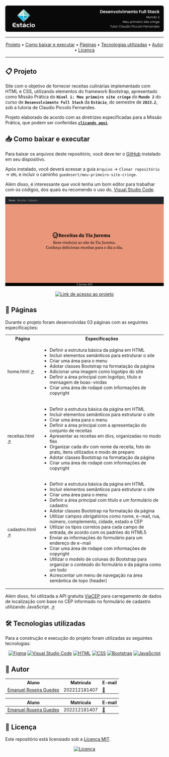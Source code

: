 ![Capa do projeto com logo da Estácio](./.github/capa.svg)

<div align="center">

---

[Projeto](#-projeto) • [Como baixar e executar](#-como-baixar-e-executar) • [Páginas](#-páginas) • [Tecnologias utilizadas](#-tecnologias-utilizadas) • [Autor](#-autor) • [Licença](#-licença)

---

</div>

## 📋 Projeto

Site com o objetivo de fornecer receitas culinárias implementado com HTML e CSS, utilizando elementos do framework Bootstrap, apresentado como Missão Prática do **`Nível 1: Meu primeiro site cringe`** do **`Mundo 2`** do curso de **`Desenvolvimento Full Stack`** da **`Estácio`**, do semestre de **`2023.2`**, sob a tutoria de Claudio Piccolo Fernandes.

Projeto elaborado de acordo com as diretrizes especificadas para a Missão Prática, que podem ser conferidas [**`clicando aqui`**](https://sway.office.com/s/5vAvCdLPxlEl682F/embed).

## 📥 Como baixar e executar

Para baixar os arquivos deste repositório, você deve ter o [GitHub](https://github.com/) instalado em seu dispositivo.

Após instalado, você deverá acessar a guia `Arquivo` → `Clonar repositório` → `URL` e incluir o caminho `guedesert/meu-primeiro-site-cringe`.

Além disso, é interessante que você tenha um bom editor para trabalhar com os códigos, dos quais eu recomendo o uso do, [Visual Studio Code](https://code.visualstudio.com/).

[![Página inicial do projeto, "/pages/home.html"](./.github/home.svg)](https://guedesert.github.io/meu-primeiro-site-cringe/)

<div align="center">

[![Link de acesso ao projeto](https://img.shields.io/badge/-Acesse%20o%20projeto-000000?style=for-the-badge&logo=github&logoColor=white)](https://guedesert.github.io/meu-primeiro-site-cringe/)

</div>

## 🔗 Páginas

Durante o projeto foram desenvolvidas 03 páginas com as seguintes especificações:

<table>
  <tr>
    <th>Página</th>
    <th>Especificações</th>
  </tr>
  <tr>
    <td>home.html <a href="https://guedesert.github.io/meu-primeiro-site-cringe/pages/home.html" target="_blank">↗️</a></td>
    <td>
      <ul>
        <li>Definir a estrutura básica da página em HTML</li>
        <li>Incluir elementos semânticos para estruturar o site</li>
        <li>Criar uma área para o menu</li>
        <li>Adotar classes Bootstrap na formatação da página</li>
        <li>Adicionar uma imagem como logotipo do site</li>
        <li>Definir a área principal com logotipo, título e mensagem de boas-vindas</li>
        <li>Criar uma área de rodapé com informações de copyright</li>
      </ul>
    </td>
  </tr>
  <tr>
    <td>receitas.html <a href="https://guedesert.github.io/meu-primeiro-site-cringe/pages/receitas.html" target="_blank">↗️</a></td>
    <td>
      <ul>
        <li>Definir a estrutura básica da página em HTML</li>
        <li>Incluir elementos semânticos para estruturar o site</li>
        <li>Criar uma área para o menu</li>
        <li>Definir a área principal com a apresentação do conjunto de receitas</li>
        <li>Apresentar as receitas em divs, organizadas no modo flex</li>
        <li>Organizar cada div com nome da receita, foto do prato, itens utilizados e modo de preparo</li>
        <li>Adotar classes Bootstrap na formatação da página</li>
        <li>Criar uma área de rodapé com informações de copyright</li>
      </ul>
    </td>
  </tr>
  <tr>
    <td>cadastro.html <a href="https://guedesert.github.io/meu-primeiro-site-cringe/pages/cadastros.html" target="_blank">↗️</a></td>
    <td>
      <ul>
        <li>Definir a estrutura básica da página em HTML</li>
        <li>Incluir elementos semânticos para estruturar o site</li>
        <li>Criar uma área para o menu</li>
        <li>Definir a área principal com título e um formulário de cadastro</li>
        <li>Adotar classes Bootstrap na formatação da página</li>
        <li>Utilizar campos obrigatórios como nome, e-mail, rua, número, complemento, cidade, estado e CEP</li>
        <li>Utilizar os tipos corretos para cada campo de entrada, de acordo com os padrões do HTML5</li>
        <li>Enviar as informações do formulário para um endereço de e-mail</li>
        <li>Criar uma área de rodapé com informações de copyright</li>
        <li>Utilizar o modelo de colunas do Bootstrap para organizar o conteúdo do formulário e da página como um todo</li>
        <li>Acrescentar um menu de navegação na área semântica de topo (header)</li>
      </ul>
    </td>
  </tr>
</table>

Além disso, foi utilizada a API gratuita [ViaCEP](https://viacep.com.br/) para carregamento de dados de localização com base no CEP informado no formulário de cadastro utilizando JavaScript. [↗️](./scripts/buscacep.js)

## 🛠 Tecnologias utilizadas

Para a construção e execução do projeto foram utilizadas as seguintes tecnologias:

<div align="center">

[![Figma](https://img.shields.io/badge/-Figma-F24E1E?style=for-the-badge&logo=figma&logoColor=white)](https://www.figma.com/) [![Visual Studio Code](https://img.shields.io/badge/-VS%20Code-007ACC?style=for-the-badge&logo=visualstudiocode&logoColor=white)](https://code.visualstudio.com/)
[![HTML](https://img.shields.io/badge/-HTML-E34F26?style=for-the-badge&logo=html5&logoColor=white)](https://html.spec.whatwg.org/multipage/)
[![CSS](https://img.shields.io/badge/-CSS-1572B6?style=for-the-badge&logo=css3&logoColor=white)](https://www.w3.org/Style/CSS/)
[![Bootstrap](https://img.shields.io/badge/-Bootstrap-7952B3?style=for-the-badge&logo=bootstrap&logoColor=white)](https://getbootstrap.com/docs/5.3/getting-started/introduction/)
[![JavaScript](https://img.shields.io/badge/-JavaScript-F7DF1E?style=for-the-badge&logo=javascript&logoColor=black)](https://developer.mozilla.org/pt-BR/docs/Web/JavaScript)

</div>

## 👥 Autor

<table>
  <tr>
    <th>Aluno</th>
    <th>Matrícula</th>
    <th>E-mail</th>
  </tr>
  <tr>
    <td><a href="https://github.com/guedesert" target="_blank">Emanuel Roseira Guedes</a></td>
    <td>202212181407</td>
    <td><a href="mailto:202212181407@alunos.estacio.br">📧</a></td>
  </tr>
</table>

| Aluno                                                  | Matrícula    | E-mail                                          |
| ------------------------------------------------------ | ------------ | ----------------------------------------------- |
| [Emanuel Roseira Guedes](https://github.com/guedesert) | 202212181407 | [📧](mailto:202212181407@alunos.estacio.br) |

## 📃 Licença

Este repositório está licensiado sob a [Licença MIT](./LICENSE).

<div align=center>

[![Licença](https://img.shields.io/github/license/guedesert/meu-primeiro-site-cringe?style=for-the-badge&color=blue&label=licença)](./LICENSE)

</div>
